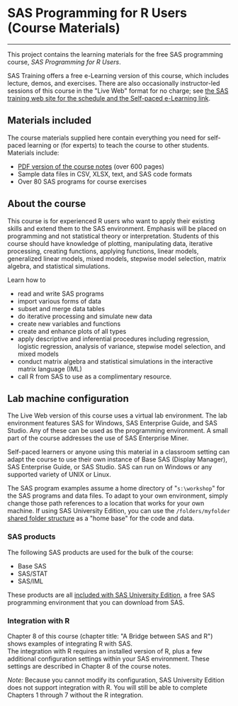 # SAS Programming for R Users (Course Materials)
***
This project contains the learning materials for the free SAS programming course,
_SAS Programming for R Users_.  

SAS Training offers a free e-Learning version of this course, which includes lecture, demos, and exercises.
There are also occasionally instructor-led sessions of this course in the
"Live Web" format for no charge; see 
[the SAS training web site for the schedule and the Self-paced e-Learning link](https://support.sas.com/edu/schedules.html?id=3033).

## Materials included
The course materials supplied here contain everything you need for self-paced
learning or (for experts) to teach the course to other students.  Materials
include:
- [PDF version of the course notes](notes/LWSP4R_001.pdf) (over 600 pages)
- Sample data files in CSV, XLSX, text, and SAS code formats
- Over 80 SAS programs for course exercises 

## About the course
This course is for experienced R users who want to apply their existing skills 
and extend them to the SAS environment. 
Emphasis will be placed on programming and not statistical theory or interpretation. 
Students of this course should have knowledge of plotting, manipulating data, 
iterative processing, creating functions, applying functions, linear models, 
generalized linear models, mixed models, stepwise model selection, matrix algebra, 
and statistical simulations.

Learn how to
- read and write SAS programs
- import various forms of data
- subset and merge data tables
- do iterative processing and simulate new data
- create new variables and functions
- create and enhance plots of all types
- apply descriptive and inferential procedures including regression, 
logistic regression, analysis of variance, 
stepwise model selection, and mixed models
- conduct matrix algebra and statistical simulations in the interactive matrix language (IML)
- call R from SAS to use as a complimentary resource.

## Lab machine configuration
The Live Web version of this course uses a virtual lab environment. 
The lab environment features SAS for Windows, SAS Enterprise Guide, 
and SAS Studio.  Any of these can be used as the programming environment. 
A small part of the course addresses the use of SAS Enterprise Miner.

Self-paced learners or anyone using this material in a classroom setting can
adapt the course to use their own instance of Base SAS (Display Manager), 
SAS Enterprise Guide, or SAS Studio.  SAS can run on Windows or any supported
variety of UNIX or Linux.

The SAS program examples assume a home directory of "`s:\workshop`" for the
SAS programs and data files.  To adapt to your own environment, simply
change those path references to a location that works for your own
machine.  If using SAS University Edition, you can use the 
`/folders/myfolder` [shared folder structure](https://support.sas.com/software/products/university-edition/faq/shared_folder_whatis.htm) 
as a "home base" for the code and data.

### SAS products
The following SAS products are used for the bulk of the course:
- Base SAS
- SAS/STAT
- SAS/IML

These products are all [included with SAS University Edition](http://www.sas.com/en_us/software/university-edition.html), 
a free SAS programming environment that you can download from SAS.

### Integration with R
Chapter 8 of this course (chapter title: "A Bridge between SAS and R")
shows examples of integrating R with SAS.  
The integration with R requires an installed version of R, 
plus a few additional configuration settings within
your SAS environment.  These settings are described in Chapter 8 of the course
notes.

*Note:* Because you cannot modify its configuration, SAS University Edition 
does not support integration with R.  You will still be able to complete
Chapters 1 through 7 without the R integration.
